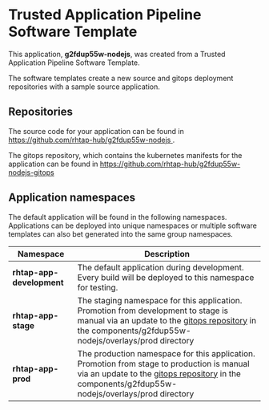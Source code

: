 # Trusted Application Pipeline Software Template

This application, **g2fdup55w-nodejs**, was created from a Trusted Application Pipeline Software Template.

The software templates create a new source and gitops deployment repositories with a sample source application. 

## Repositories

The source code for your application can be found in [https://github.com/rhtap-hub/g2fdup55w-nodejs ](https://github.com/rhtap-hub/g2fdup55w-nodejs ).
 
The gitops repository, which contains the kubernetes manifests for the application can be found in 
[https://github.com/rhtap-hub/g2fdup55w-nodejs-gitops ](https://github.com/rhtap-hub/g2fdup55w-nodejs-gitops ) 

## Application namespaces 

The default application will be found in the following namespaces. Applications can be deployed into unique namespaces or multiple software templates can also bet generated into the same group namespaces.  

|  Namespace   |  Description   |  
| -------- | -------- |   
| **rhtap-app-development** | The default application during development. Every build will be deployed to this namespace for testing. | 
| **rhtap-app-stage** | The staging namespace for this application. Promotion from development to stage is manual via an update to the [gitops repository](https://github.com/rhtap-hub/g2fdup55w-nodejs-gitops ) in the components/g2fdup55w-nodejs/overlays/prod directory |  
| **rhtap-app-prod** | The production namespace for this application. Promotion from stage to production is manual via an update to the [gitops repository](https://github.com/rhtap-hub/g2fdup55w-nodejs-gitops ) in the components/g2fdup55w-nodejs/overlays/prod directory | 